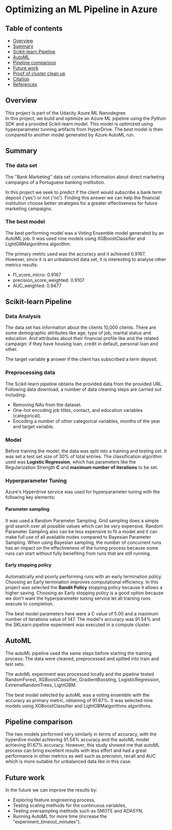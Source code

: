 # Optimizing an ML Pipeline in Azure


## Table of contents
   * [Overview](#Overview)
   * [Summary](#Summary)
   * [Scikit-learn Pipeline](#Scikit-learn-Pipeline)
   * [AutoML](#AutoML)
   * [Pipeline comparison](#Pipeline-comparison)
   * [Future work](#Future-work)
   * [Proof of cluster clean up](#Proof-of-cluster-clean-up)
   * [Citation](#Citation)
   * [References](#References)
   

## Overview
This project is part of the Udacity Azure ML Nanodegree.  
In this project, we build and optimize an Azure ML pipeline using the Python SDK and a provided Scikit-learn model. This model is optimized using hyperparameter tunning artifacts from HyperDrive. The best model is then compared to another model generated by Azure AutoML run.


## Summary

### The data set
The "Bank Marketing" data set contains information about direct marketing campaigns of a Portuguese banking institution.  

In this project we seek to predict if the client would subscribe a bank term deposit ('yes') or not ('no'). Finding this answer we can help the financial institution choose better strategies for a greater effectiveness for future marketing campaigns. 

### The best model  

The best performing model was a Voting Ensemble model generated by an AutoML job. It was used nine models using   XGBoostClassifier and LightGBMalgorithms algorithm. 

The primary metric used was the accuracy and it achieved 0.9167.  
However, since it is an unbalanced data set, it is interesting to analyse other metrics results:  
- f1_score_micro: 0.9167
- precision_score_weighted: 0.9107
- AUC_weighted: 0.9477


## Scikit-learn Pipeline

### Data Analysis

The data set has information about the clients 10,000 clients. There are some demographic attributes like age, type of job, marital status and education. And attributes about their financial profile like and the related campaign: if they have housing loan, credit in default, personal loan and other.  

The target variable **y** answer if the client has subscribed a term deposit.

### Preprocessing data

The Scikit-learn pipeline obtains the provided data from the provided URL. Following data download, a number of data cleaning steps are carried out including:

- Removing NAs from the dataset.
- One-hot encoding job titles, contact, and education variables (categorical).
- Encoding a number of other categorical variables, months of the year and target variable.


### Model

Before training the model, the data was split into a training and testing set. It was set a test set size of 30% of total entries. The classification algorithm used was **Logistic Regression**, which has parameters like the Regularization Strength **C** and **maximum number of iterations** to be set.


### Hyperparameter Tuning

Azure's Hyperdrive service was used for hyperparameter tuning with the following key elements:

#### Parameter sampling

It was used a Random Parameter Sampling. 
Grid sampling does a simple grid search over all possible values which can be very expensive.
Random Parameter Sampling also can be less expensive to fit a model and it can make full use of all available nodes compared to Bayesian Parameter Sampling.
When using Bayesian sampling, the number of concurrent runs has an impact on the effectiveness of the tuning process  because some runs can start without fully benefiting from runs that are still running.

#### Early stopping policy  

Automatically end poorly performing runs with an early termination policy. 
Choosing an Early termination improves computational efficiency. In this project was selected the **Bandit Policy** stopping policy because it allows a higher saving. Choosing an Early stopping policy is a good option because we don't want the hyperparameter tuning service let all training runs execute to completion. 

The best model parameters here were a C value of 5.00 and a maximum number of iterations value of 147. The model's accuracy was 91.54% and the SKLearn pipeline experiment was executed in a compute cluster.



## AutoML  

The autoML pipeline used the same steps before starting the training process: The data were cleaned, preprocessed and splited into train and test sets.  

The autoML experiment was processed locally and the pipeline tested RandomForest, XGBoostClassifier, GradientBoosting, LogisticRegression, ExtremeRandomTrees, LightGBM.  

The best model selected by autoML was a voting ensemble with the accuracy as primary metric, obtaining of 91.67%. It was selected nine models using XGBoostClassifier and LightGBMalgorithms algorithms.  


## Pipeline comparison

The two models performed very similarly in terms of accuracy, with the hyperdive model achieving 91.54% accuracy and the autoML model achieving 91.67% accuracy. However, this study showed me that autoML process can bring excellent results with less effort and had a great performance in other metrics as well such as precision, recall and AUC which is more suitable for unbalanced data like in this case. 


## Future work
In the future we can improve the results by: 

- Exploring feature engineering process,
- Testing scaling methods for the continuous variables,
- Testing oversampling methods such as SMOTE and ADASYN,
- Running AutoML for more time (increase the "experiment_timeout_minutes").

